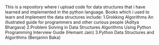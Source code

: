 This is a repository where i upload code for data structures that i have learned and implemented in the python language.
Books which i used to learn and implement the data structures include:
1.Grokking Algorithms An illustrated guide for programmers and other curious people (Aditya Bhargava)
2.Problem Solving in Data Structures  Algorithms Using Python Programming Interview Guide (Hemant Jain) 
3.Python Data Structures and Algorithms (Benjamin Baka)